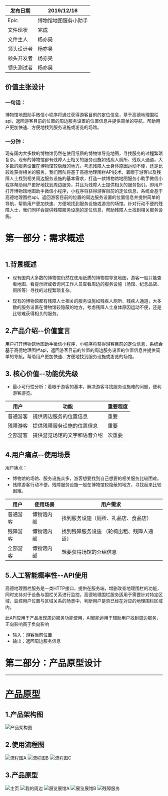 发布日期|2019/12/16
  ----  | ----    
Epic|博物馆地图服务小助手
文件现状	|完成
文件主人|杨亦昊
领头设计者|杨亦昊
领头开发者|杨亦昊
领头测试者|杨亦昊
## 价值主张设计
### 一句话：
博物馆地图助手微信小程序将通过获得游客目前的定位信息，基于高德地理围栏api，返回游客目前的位置的周边服务设置的位置信息并提供简单的导航。帮助用户更加快速、方便地找到服务设施或游览的场馆。
### 一分钟：
现有国内大多数的博物馆仍然在使用纸质的博物馆导览地图，寻找服务的过程繁琐复杂。现有的博物馆都有残障人士相关的服务设施如残疾人厕所、残疾人通道，大多数的服务设置在博物馆较隐蔽的地方。考虑残障人士身体原因运动不便，还是比较难获得相关的服务。我们团队将基于高德地理围栏API技术，着眼于游客以及残障人士找到相关周边服务设施的基本需求，打造一款博物馆地图服务小助手微信小程序帮助用户更好地找到周边服务，并且为残障人士提供相关的服务指引。即用户打开博物馆地图助手微信小程序，小程序将获得游客目前的定位信息，系统会基于高德地理围栏api，返回游客目前的位置的周边服务设置的位置信息并提供简单的导航，帮助用户更加快速、方便地找到服务设施或游览的场馆。针对行动不便的残障人士，我们同样会提供残障服务设施的定位信息，帮助残障人士找到相关服务设施。

# 第一部分：需求概述
***********
## 1.背景概述
* 现有国内大多数的博物馆仍然在使用纸质的博物馆导览地图，游客一般只能查看地图、看提示牌或者询问工作人员查看周边的服务设施（场馆、纪念品店、厕所等）寻找的过程繁琐复杂。

* 现有的博物馆都有残障人士相关的服务设施如残疾人厕所、残疾人通道，大多数的服务设置在博物馆较隐蔽的地方。考虑残障人士身体原因运动不便，还是比较难获得相关的服务。

## 2.产品介绍--价值宣言
用户打开博物馆地图助手微信小程序，小程序将获得游客目前的定位信息，系统会基于高德地理围栏api，返回游客目前的位置的周边服务设置的位置信息并提供简单的导航。帮助用户更加快速、方便地找到服务设施或游览的场馆。

## 3. 核心价值--功能优先级
* 最小可行性分析：着眼于游客的基本，解决游客寻找服务设施难的问题，便利游客游览。

 用户|功能|重要程度
  ----  | ----  |  ----  
普通游客|提供周边服务的位置信息|重要
残障游客|提供残障服务设施的位置信息|重要
全部游客|提供游览场馆的文字和语音介绍|次重要
## 4.用户痛点--使用场景
用户痛点：
* 博物馆的场馆、服务设施众多，游客想要找到自己想要的相关服务比较困难。      
* 残障游客行动不便，残障服务设施一般在博物馆较隐蔽的地方，寻找起来比较困难。

用户|使用场景|用户需求
  ----  | ----  |  ----  
普通游客  | 博物馆内部|    找到服务设施（厕所、礼品店、食品店）
残障游客 | 博物馆内部 |  找到残障服务设施  （轮椅出租、残障人通道）
全部游客| 博物馆内部 |  想要获得场馆的介绍信息  
## 5.人工智能概率性--API使用
高德地理围栏服务是一类HTTP接口，提供在服务端，增删改查地理围栏的功能，同时支持对于设备与围栏关系进行监控。高德地理围栏服务适用于需要针对特定区域，监控用户位置与区域关系的场景中，判断用户是否已经在对应的地理围栏区域内。

此API应用于产品发现周边服务功能使用，AI智能运用于辅助用户找到周边服务，正向影响高于负向影响

* 输入：游客当前位置
* 输出：返回周边服务信息




# 第二部分：产品原型设计
*********
# [产品原型](http://baiyingv.gitee.io/api-museum-html)

## 1.产品架构图
![产品架构图](https://upload-images.jianshu.io/upload_images/9455351-e06450dd859d8619.png?imageMogr2/auto-orient/strip%7CimageView2/2/w/1240)

## 2.使用流程图
![流程图A](https://upload-images.jianshu.io/upload_images/9455351-5001bb96c7de742a.png?imageMogr2/auto-orient/strip%7CimageView2/2/w/1240)
![流程图B](https://upload-images.jianshu.io/upload_images/9455351-b68d5d42adbd09f6.png?imageMogr2/auto-orient/strip%7CimageView2/2/w/1240)
![流程图C](https://upload-images.jianshu.io/upload_images/9455351-4c990cafb6425b11.png?imageMogr2/auto-orient/strip%7CimageView2/2/w/1240)
## 3.产品原型
![主页](https://upload-images.jianshu.io/upload_images/9455351-709c3ee7cf749bc0.png?imageMogr2/auto-orient/strip%7CimageView2/2/w/1240)
![我的周边](https://upload-images.jianshu.io/upload_images/9455351-daeb83d9786b0111.png?imageMogr2/auto-orient/strip%7CimageView2/2/w/1240)
![展览展馆A](https://upload-images.jianshu.io/upload_images/9455351-b148294fbd6fd129.png?imageMogr2/auto-orient/strip%7CimageView2/2/w/1240)
![展览展馆B](https://upload-images.jianshu.io/upload_images/9455351-40b9418686a41361.png?imageMogr2/auto-orient/strip%7CimageView2/2/w/1240)
![残障服务](https://upload-images.jianshu.io/upload_images/9455351-5420bdbf6ab29ac4.png?imageMogr2/auto-orient/strip%7CimageView2/2/w/1240)


